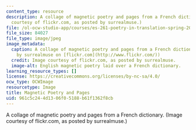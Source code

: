 ```yaml
---
content_type: resource
description: A collage of magnetic poetry and pages from a French dictionary. (Image
  courtesy of flickr.com, as posted by surrealmuse.)
file: /ol-ocw-studio-app/courses/es-261-poetry-in-translation-spring-2006/961c5c244d1306f05188b61f1362f8cb_es-261s06.jpg
file_size: 84027
file_type: image/jpeg
image_metadata:
  caption: A collage of magnetic poetry and pages from a French dictionary. (Image
    by surrealmuse on [flickr.com](http://www.flickr.com/))
  credit: Image courtesy of flickr.com, as posted by surrealmuse.
  image-alt: English magnetic poetry laid over a French dictionary.
learning_resource_types: []
license: https://creativecommons.org/licenses/by-nc-sa/4.0/
ocw_type: OCWImage
resourcetype: Image
title: Magnetic Poetry and Pages
uid: 961c5c24-4d13-06f0-5188-b61f1362f8cb
---
```

A collage of magnetic poetry and pages from a French dictionary. (Image courtesy of flickr.com, as posted by surrealmuse.)